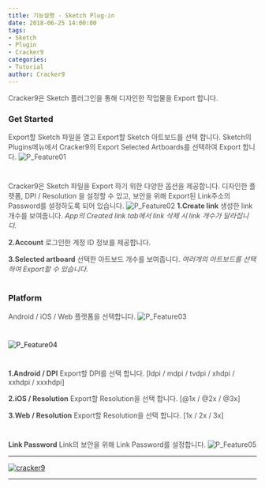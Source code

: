 ```yaml
---
title: 기능설명 - Sketch Plug-in
date: 2018-06-25 14:00:00
tags: 
- Sketch
- Plugin
- Cracker9
categories:
- Tutorial
author: Cracker9
---
```


<span style="color:#4d4d4d">Cracker9은 Sketch 플러그인을 통해 디자인한 작업물을 Export 합니다.

### Get Started
<span style="color:#4d4d4d">Export할 Sketch 파일을 열고 Export할 Sketch 아트보드를 선택 합니다. Sketch의 Plugins메뉴에서 Cracker9의 Export Selected Artboards를 선택하여 Export 합니다.
![P_Feature01](/img/Plugin_Feature/01.jpg?raw=true)
#  

<span style="color:#4d4d4d">Cracker9은 Sketch 파일을  Export 하기 위한 다양한 옵션을 제공합니다. 디자인한 플랫폼, DPI / Resolution 을 설정할 수 있고, 보안을 위해 Export된 Link주소의 Password를 설정하도록 되어 있습니다.
![P_Feature02](/img/Plugin_Feature/02.jpg?raw=true)
<span style="color:#4d4d4d">**1.Create link**
생성한 link 개수를 보여줍니다.
*App의 Created link tab에서 link 삭제 시 link 개수가 달라집니다.*

<span style="color:#4d4d4d">**2.Account**
로그인한 계정 ID 정보를 제공합니다.

<span style="color:#4d4d4d">**3.Selected artboard**
선택한 아트보드 개수를 보여줍니다.
*여러개의 아트보드를 선택하여 Export할 수 있습니다.*
#  

### Platform
<span style="color:#4d4d4d">Android / iOS / Web 플랫폼을 선택합니다.
![P_Feature03](/img/Plugin_Feature/03.jpg?raw=true)
#  

![P_Feature04](/img/Plugin_Feature/04.jpg?raw=true)
#  

<span style="color:#4d4d4d">**1.Android / DPI**
Export할 DPI를 선택 합니다.
[ldpi / mdpi / tvdpi / xhdpi / xxhdpi / xxxhdpi]

<span style="color:#4d4d4d">**2.iOS / Resolution**
Export할 Resolution을 선택 합니다.
[@1x / @2x / @3x]

<span style="color:#4d4d4d">**3.Web / Resolution**
Export할 Resolution을 선택 합니다.
[1x / 2x / 3x]
#  

<span style="color:#4d4d4d">**Link Password**
Link의 보안을 위해 Link Password를 설정합니다.
![P_Feature05](/img/Plugin_Feature/05.jpg?raw=true)

_____
 <a href="http://www.cracker9.io?utm_medium=cpc&utm_source=blog_origin&utm_campaign=0.11.x&utm_content=Plugin_Feature" onclick="gtag('event', 'button click', {'event_category': 'Homepage','event_label': 'Plugin Feature'});">![cracker9](/img/Logo/Cracker9_Symbollogo.png?raw=true)</a>
_____
